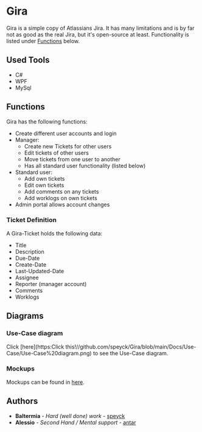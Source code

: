 # Gira

Gira is a simple copy of Atlassians Jira. It has many limitations and is by far not as good as the real Jira, but it's open-source at least. Functionality is listed under [Functions](#Functions) below.

## Used Tools

- C#
- WPF
- MySql

## Functions

Gira has the following functions:

- Create different user accounts and login
- Manager:
  - Create new Tickets for other users
  - Edit tickets of other users
  - Move tickets from one user to another
  - Has all standard user functionality (listed below)
- Standard user:
  - Add own tickets
  - Edit own tickets
  - Add comments on any tickets
  - Add worklogs on own tickets
- Admin portal allows account changes

### Ticket Definition

A Gira-Ticket holds the following data:
- Title
- Description
- Due-Date
- Create-Date
- Last-Updated-Date
- Assignee
- Reporter (manager account)
- Comments
- Worklogs

## Diagrams

### Use-Case diagram

Click [here](https:Click this!//github.com/speyck/Gira/blob/main/Docs/Use-Case/Use-Case%20diagram.png) to see the Use-Case diagram.

### Mockups

Mockups can be found in [here](https://github.com/speyck/Gira/blob/main/Docs/Mockups).

## Authors

* **Baltermia** - *Hard (well done) work* - [speyck](https://github.com/speyck)
* **Alessio** - *Second Hand / Mental support* - [antar](https://github.com/antar)
